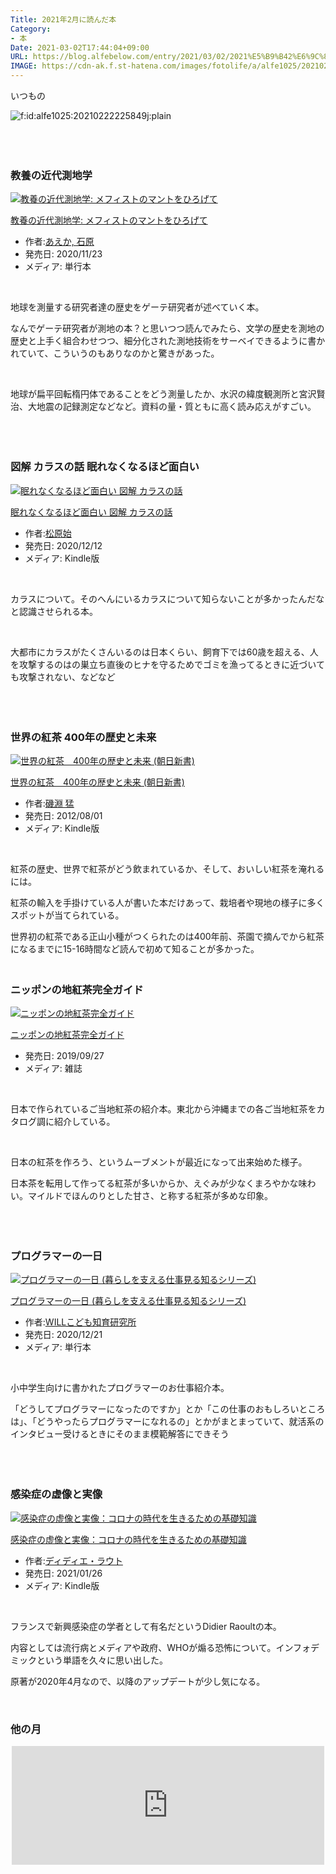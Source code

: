 ```yaml
---
Title: 2021年2月に読んだ本
Category:
- 本
Date: 2021-03-02T17:44:04+09:00
URL: https://blog.alfebelow.com/entry/2021/03/02/2021%E5%B9%B42%E6%9C%88%E3%81%AB%E8%AA%AD%E3%82%93%E3%81%A0%E6%9C%AC
IMAGE: https://cdn-ak.f.st-hatena.com/images/fotolife/a/alfe1025/20210222/20210222225849.jpg
---
```


<p>いつもの</p>
<p><img src="https://cdn-ak.f.st-hatena.com/images/fotolife/a/alfe1025/20210222/20210222225849.jpg" alt="f:id:alfe1025:20210222225849j:plain" title="" class="hatena-fotolife" itemprop="image" /></p>
<p> </p>

### <br />教養の近代測地学

<div class="freezed">
<div class="hatena-asin-detail"><a href="https://www.amazon.co.jp/exec/obidos/ASIN/4588352342/ab1025-22/"><img src="https://m.media-amazon.com/images/I/51R-Y+bwDfL.jpg" class="hatena-asin-detail-image" alt="教養の近代測地学: メフィストのマントをひろげて" title="教養の近代測地学: メフィストのマントをひろげて" /></a>
<div class="hatena-asin-detail-info">
<p class="hatena-asin-detail-title"><a href="https://www.amazon.co.jp/exec/obidos/ASIN/4588352342/ab1025-22/">教養の近代測地学: メフィストのマントをひろげて</a></p>
<ul>
<li><span class="hatena-asin-detail-label">作者:</span><a href="http://d.hatena.ne.jp/keyword/%A4%A2%A4%A8%A4%AB%2C%20%C0%D0%B8%B6" class="keyword">あえか, 石原</a></li>
<li><span class="hatena-asin-detail-label">発売日:</span> 2020/11/23</li>
<li><span class="hatena-asin-detail-label">メディア:</span> 単行本</li>
</ul>
</div>
<div class="hatena-asin-detail-foot"> </div>
</div>
</div>
<p>地球を測量する研究者達の歴史をゲーテ研究者が述べていく本。</p>
<p>なんでゲーテ研究者が測地の本？と思いつつ読んでみたら、文学の歴史を測地の歴史と上手く組合わせつつ、細分化された測地技術をサーベイできるように書かれていて、こういうのもありなのかと驚きがあった。</p>
<p> </p>
<p>地球が扁平回転楕円体であることをどう測量したか、水沢の緯度観測所と宮沢賢治、大地震の記録測定などなど。資料の量・質ともに高く読み応えがすごい。</p>
<p> </p>

### <br />図解 カラスの話 眠れなくなるほど面白い

<div class="freezed">
<div class="hatena-asin-detail"><a href="https://www.amazon.co.jp/exec/obidos/ASIN/B08MNM48VW/ab1025-22/"><img src="https://m.media-amazon.com/images/I/51u62kFJaHL.jpg" class="hatena-asin-detail-image" alt="眠れなくなるほど面白い 図解 カラスの話" title="眠れなくなるほど面白い 図解 カラスの話" /></a>
<div class="hatena-asin-detail-info">
<p class="hatena-asin-detail-title"><a href="https://www.amazon.co.jp/exec/obidos/ASIN/B08MNM48VW/ab1025-22/">眠れなくなるほど面白い 図解 カラスの話</a></p>
<ul>
<li><span class="hatena-asin-detail-label">作者:</span><a href="http://d.hatena.ne.jp/keyword/%BE%BE%B8%B6%BB%CF" class="keyword">松原始</a></li>
<li><span class="hatena-asin-detail-label">発売日:</span> 2020/12/12</li>
<li><span class="hatena-asin-detail-label">メディア:</span> Kindle版</li>
</ul>
</div>
<div class="hatena-asin-detail-foot"> </div>
</div>
</div>
<p>カラスについて。そのへんにいるカラスについて知らないことが多かったんだなと認識させられる本。</p>
<p> </p>
<p>大都市にカラスがたくさんいるのは日本くらい、飼育下では60歳を超える、人を攻撃するのはの巣立ち直後のヒナを守るためでゴミを漁ってるときに近づいても攻撃されない、などなど</p>
<p> </p>

### <br />世界の紅茶 400年の歴史と未来

<div class="freezed">
<div class="hatena-asin-detail"><a href="https://www.amazon.co.jp/exec/obidos/ASIN/B009AAL0JG/ab1025-22/"><img src="https://m.media-amazon.com/images/I/41wh-oLSnjL.jpg" class="hatena-asin-detail-image" alt="世界の紅茶　400年の歴史と未来 (朝日新書)" title="世界の紅茶　400年の歴史と未来 (朝日新書)" /></a>
<div class="hatena-asin-detail-info">
<p class="hatena-asin-detail-title"><a href="https://www.amazon.co.jp/exec/obidos/ASIN/B009AAL0JG/ab1025-22/">世界の紅茶　400年の歴史と未来 (朝日新書)</a></p>
<ul>
<li><span class="hatena-asin-detail-label">作者:</span><a href="http://d.hatena.ne.jp/keyword/%B0%EB%CA%A5%20%CC%D4" class="keyword">磯淵 猛</a></li>
<li><span class="hatena-asin-detail-label">発売日:</span> 2012/08/01</li>
<li><span class="hatena-asin-detail-label">メディア:</span> Kindle版</li>
</ul>
</div>
<div class="hatena-asin-detail-foot"> </div>
</div>
</div>
<p>紅茶の歴史、世界で紅茶がどう飲まれているか、そして、おいしい紅茶を淹れるには。</p>
<p>紅茶の輸入を手掛けている人が書いた本だけあって、栽培者や現地の様子に多くスポットが当てられている。</p>
<p>世界初の紅茶である正山小種がつくられたのは400年前、茶園で摘んでから紅茶になるまでに15-16時間など読んで初めて知ることが多かった。</p>

### <br />ニッポンの地紅茶完全ガイド 

<div class="freezed">
<div class="hatena-asin-detail"><a href="https://www.amazon.co.jp/exec/obidos/ASIN/4777957217/ab1025-22/"><img src="https://m.media-amazon.com/images/I/41mJtnROkcL.jpg" class="hatena-asin-detail-image" alt="ニッポンの地紅茶完全ガイド" title="ニッポンの地紅茶完全ガイド" /></a>
<div class="hatena-asin-detail-info">
<p class="hatena-asin-detail-title"><a href="https://www.amazon.co.jp/exec/obidos/ASIN/4777957217/ab1025-22/">ニッポンの地紅茶完全ガイド</a></p>
<ul>
<li><span class="hatena-asin-detail-label">発売日:</span> 2019/09/27</li>
<li><span class="hatena-asin-detail-label">メディア:</span> 雑誌</li>
</ul>
</div>
<div class="hatena-asin-detail-foot"> </div>
</div>
</div>
<p>日本で作られているご当地紅茶の紹介本。東北から沖縄までの各ご当地紅茶をカタログ調に紹介している。</p>
<p> </p>
<p>日本の紅茶を作ろう、というムーブメントが最近になって出来始めた様子。</p>
<p>日本茶を転用して作ってる紅茶が多いからか、えぐみが少なくまろやかな味わい。マイルドでほんのりとした甘さ、と称する紅茶が多めな印象。</p>
<p> </p>

### <br />プログラマーの一日

<div class="freezed">
<div class="hatena-asin-detail"><a href="https://www.amazon.co.jp/exec/obidos/ASIN/4586086254/ab1025-22/"><img src="https://m.media-amazon.com/images/I/51XWQ1-zioL.jpg" class="hatena-asin-detail-image" alt="プログラマーの一日 (暮らしを支える仕事見る知るシリーズ)" title="プログラマーの一日 (暮らしを支える仕事見る知るシリーズ)" /></a>
<div class="hatena-asin-detail-info">
<p class="hatena-asin-detail-title"><a href="https://www.amazon.co.jp/exec/obidos/ASIN/4586086254/ab1025-22/">プログラマーの一日 (暮らしを支える仕事見る知るシリーズ)</a></p>
<ul>
<li><span class="hatena-asin-detail-label">作者:</span><a href="http://d.hatena.ne.jp/keyword/WILL%A4%B3%A4%C9%A4%E2%C3%CE%B0%E9%B8%A6%B5%E6%BD%EA" class="keyword">WILLこども知育研究所</a></li>
<li><span class="hatena-asin-detail-label">発売日:</span> 2020/12/21</li>
<li><span class="hatena-asin-detail-label">メディア:</span> 単行本</li>
</ul>
</div>
<div class="hatena-asin-detail-foot"> </div>
</div>
</div>
<p>小中学生向けに書かれたプログラマーのお仕事紹介本。</p>
<p>「どうしてプログラマーになったのですか」とか「この仕事のおもしろいところは」、「どうやったらプログラマーになれるの」とかがまとまっていて、就活系のインタビュー受けるときにそのまま模範解答にできそう</p>
<p> </p>

### <br />感染症の虚像と実像

<div class="freezed">
<div class="hatena-asin-detail"><a href="https://www.amazon.co.jp/exec/obidos/ASIN/B08V112JXT/ab1025-22/"><img src="https://m.media-amazon.com/images/I/417ldpKOM4L.jpg" class="hatena-asin-detail-image" alt="感染症の虚像と実像：コロナの時代を生きるための基礎知識" title="感染症の虚像と実像：コロナの時代を生きるための基礎知識" /></a>
<div class="hatena-asin-detail-info">
<p class="hatena-asin-detail-title"><a href="https://www.amazon.co.jp/exec/obidos/ASIN/B08V112JXT/ab1025-22/">感染症の虚像と実像：コロナの時代を生きるための基礎知識</a></p>
<ul>
<li><span class="hatena-asin-detail-label">作者:</span><a href="http://d.hatena.ne.jp/keyword/%A5%C7%A5%A3%A5%C7%A5%A3%A5%A8%A1%A6%A5%E9%A5%A6%A5%C8" class="keyword">ディディエ・ラウト</a></li>
<li><span class="hatena-asin-detail-label">発売日:</span> 2021/01/26</li>
<li><span class="hatena-asin-detail-label">メディア:</span> Kindle版</li>
</ul>
</div>
<div class="hatena-asin-detail-foot"> </div>
</div>
</div>
<p>フランスで新興感染症の学者として有名だというDidier Raoultの本。</p>
<p>内容としては流行病とメディアや政府、WHOが煽る恐怖について。インフォデミックという単語を久々に思い出した。</p>
<p>原著が2020年4月なので、以降のアップデートが少し気になる。</p>
<p> </p>

### 他の月

<p><iframe src="https://hatenablog-parts.com/embed?url=https%3A%2F%2Fblog.alfebelow.com%2Fentry%2F2021%2F01%2F31%2F2020%25E5%25B9%25B412%25E6%259C%2588%25E3%2581%258B%25E3%2582%25892021%25E5%25B9%25B41%25E6%259C%2588%25E3%2581%25AB%25E8%25AA%25AD%25E3%2582%2593%25E3%2581%25A0%25E6%259C%25AC" title="2020年12月から2021年1月に読んだ本 - FUN YOU BLOG" class="embed-card embed-blogcard" scrolling="no" frameborder="0" style="display: block; width: 100%; height: 190px; max-width: 500px; margin: auto;"></iframe></p>
<p> </p>
